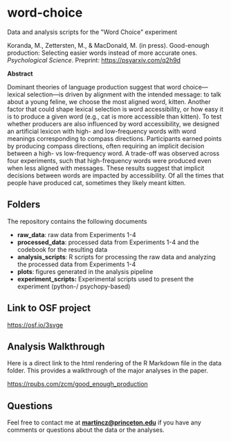 # word-choice
Data and analysis scripts for the "Word Choice" experiment 

Koranda, M., Zettersten, M., & MacDonald, M. (in press). Good-enough production: Selecting easier words instead of more accurate ones. *Psychological Science*. Preprint: https://psyarxiv.com/q2h9d

**Abstract**

Dominant theories of language production suggest that word choice—lexical selection—is driven by alignment with the intended message: to talk about a young feline, we choose the most aligned word, kitten. Another factor that could shape lexical selection is word accessibility, or how easy it is to produce a given word (e.g., cat is more accessible than kitten). To test whether producers are also influenced by word accessibility, we designed an artificial lexicon with high- and low-frequency words with word meanings corresponding to compass directions. Participants  earned points by producing compass directions, often requiring an implicit decision between a high- vs low-frequency word. A trade-off was observed across four experiments, such that high-frequency words were produced even when less aligned with messages. These results suggest that implicit decisions between words are impacted by accessibility. Of all the times that people have produced cat, sometimes they likely meant kitten.

## Folders

The repository contains the following documents

- **raw_data**: raw data from Experiments 1-4
- **processed_data**: processed data from Experiments 1-4 and the codebook for the resulting data
- **analysis_scripts**: R scripts for processing the raw data and analyzing the processed data from Experiments 1-4
- **plots**: figures generated in the analysis pipeline
- **experiment_scripts:** Experimental scripts used to present the experiment (python-/ psychopy-based)

## Link to OSF project

https://osf.io/3svge

## Analysis Walkthrough

Here is a direct link to the html rendering of the R Markdown file in the data folder. This provides a walkthrough of the major analyses in the paper.

https://rpubs.com/zcm/good_enough_production

## Questions

Feel free to contact me at **martincz@princeton.edu** if you have any comments or questions about the data or the analyses.

